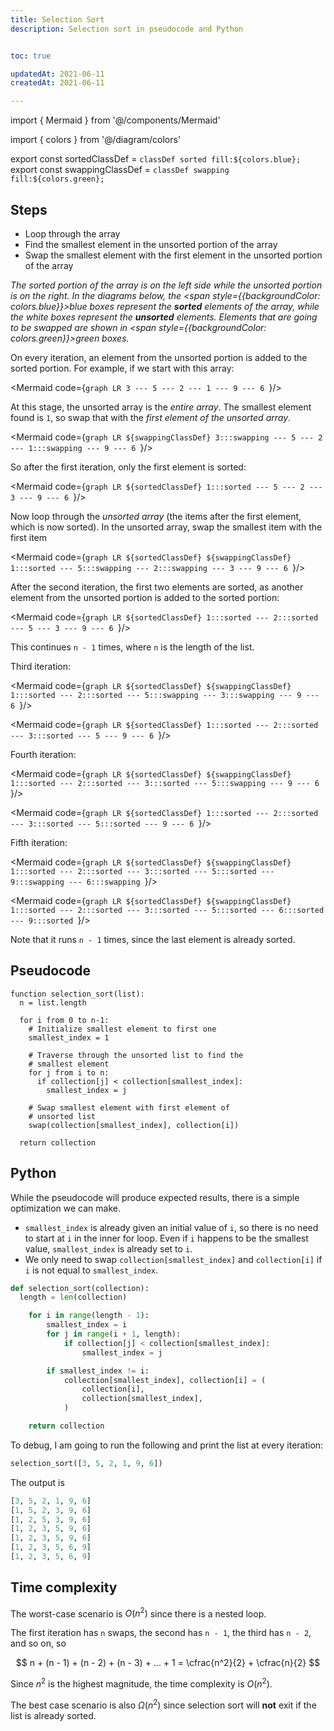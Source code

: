 ```yaml
---
title: Selection Sort
description: Selection sort in pseudocode and Python


toc: true

updatedAt: 2021-06-11
createdAt: 2021-06-11

---
```




import { Mermaid } from '@/components/Mermaid'



import { colors } from '@/diagram/colors'



export const sortedClassDef = `classDef sorted fill:${colors.blue};`
export const swappingClassDef = `classDef swapping fill:${colors.green};`

## Steps

- Loop through the array
- Find the smallest element in the unsorted portion of the array
- Swap the smallest element with the first element in the unsorted portion of the array



*The sorted portion of the array is on the left side while the unsorted portion is on the right. In the diagrams below, the <span style={{backgroundColor: colors.blue}}>blue boxes</span> represent the **sorted** elements of the array, while the white boxes represent the **unsorted** elements. Elements that are going to be swapped are shown in  <span style={{backgroundColor: colors.green}}>green boxes</span>.*



On every iteration, an element from the unsorted portion is added to the sorted portion. For example, if we start with this array:

<Mermaid code={`graph LR
  3 --- 5 --- 2 --- 1 --- 9 --- 6
`}/>

At this stage, the unsorted array is the *entire array*. The smallest element found is `1`, so swap that with the *first element of the unsorted array*.

<Mermaid code={`graph LR
  ${swappingClassDef}
  3:::swapping --- 5 --- 2 --- 1:::swapping --- 9 --- 6
`}/>

So after the first iteration, only the first element is sorted:



<Mermaid code={`graph LR
  ${sortedClassDef}
  1:::sorted --- 5 --- 2 --- 3 --- 9 --- 6
`}/>

Now loop through the *unsorted array* (the items after the first element, which is now sorted). In the unsorted array, swap the smallest item with the first item

<Mermaid code={`graph LR
  ${sortedClassDef}
  ${swappingClassDef}
  1:::sorted --- 5:::swapping --- 2:::swapping --- 3 --- 9 --- 6
`}/>

After the second iteration, the first two elements are sorted, as another element from the unsorted portion is added to the sorted portion:

<Mermaid code={`graph LR
  ${sortedClassDef}
  1:::sorted --- 2:::sorted --- 5 --- 3 --- 9 --- 6
`}/>

This continues `n - 1` times, where `n` is the length of the list. 

Third iteration:

<Mermaid code={`graph LR
  ${sortedClassDef}
  ${swappingClassDef}
  1:::sorted --- 2:::sorted --- 5:::swapping --- 3:::swapping --- 9 --- 6
`}/>

<Mermaid code={`graph LR
  ${sortedClassDef}
  1:::sorted --- 2:::sorted --- 3:::sorted --- 5 --- 9 --- 6
`}/>

Fourth iteration:

<Mermaid code={`graph LR
  ${sortedClassDef}
  ${swappingClassDef}
  1:::sorted --- 2:::sorted --- 3:::sorted --- 5:::swapping --- 9 --- 6
`}/>

<Mermaid code={`graph LR
  ${sortedClassDef}
  1:::sorted --- 2:::sorted --- 3:::sorted --- 5:::sorted --- 9 --- 6
`}/>

Fifth iteration:

<Mermaid code={`graph LR
  ${sortedClassDef}
  ${swappingClassDef}
  1:::sorted --- 2:::sorted --- 3:::sorted --- 5:::sorted --- 9:::swapping --- 6:::swapping
`}/>

<Mermaid code={`graph LR
  ${sortedClassDef}
  ${swappingClassDef}
  1:::sorted --- 2:::sorted --- 3:::sorted --- 5:::sorted --- 6:::sorted --- 9:::sorted
`}/>

Note that it runs `n - 1` times, since the last element is already sorted.



## Pseudocode

```pcode
function selection_sort(list):
  n = list.length

  for i from 0 to n-1:
    # Initialize smallest element to first one
    smallest_index = 1

    # Traverse through the unsorted list to find the 
    # smallest element
    for j from i to n:
      if collection[j] < collection[smallest_index]:
        smallest_index = j
    
    # Swap smallest element with first element of 
    # unsorted list
    swap(collection[smallest_index], collection[i])
  
  return collection
```

## Python

While the pseudocode will produce expected results, there is a simple optimization we can make. 
- `smallest_index` is already given an initial value of `i`, so there is no need to start at `i` in the inner for loop. Even if `i` happens to be the smallest value, `smallest_index` is already set to `i`.
- We only need to swap `collection[smallest_index]` and `collection[i]` if `i` is not equal to `smallest_index`.

```py
def selection_sort(collection):
  length = len(collection)

    for i in range(length - 1):
        smallest_index = i
        for j in range(i + 1, length):
            if collection[j] < collection[smallest_index]:
                smallest_index = j

        if smallest_index != i:
            collection[smallest_index], collection[i] = (
                collection[i],
                collection[smallest_index],
            )

    return collection
```

To debug, I am going to run the following and print the list at every iteration:

```py
selection_sort([3, 5, 2, 1, 9, 6])
```

The output is 

```py
[3, 5, 2, 1, 9, 6]
[1, 5, 2, 3, 9, 6]
[1, 2, 5, 3, 9, 6]
[1, 2, 3, 5, 9, 6]
[1, 2, 3, 5, 9, 6]
[1, 2, 3, 5, 6, 9]
[1, 2, 3, 5, 6, 9]
```

## Time complexity

The worst-case scenario is $O(n^2)$ since there is a nested loop.

The first iteration has `n` swaps, the second has `n - 1`, the third has `n - 2`, and so on, so


$$ n + (n - 1) + (n - 2) + (n - 3) + ... + 1 = \cfrac{n^2}{2} + \cfrac{n}{2} $$





Since $n^2$ is the highest magnitude, the time complexity is $O(n^2)$.

The best case scenario is also $\Omega{(n^2)}$ since selection sort will **not** exit if the list is already sorted.
